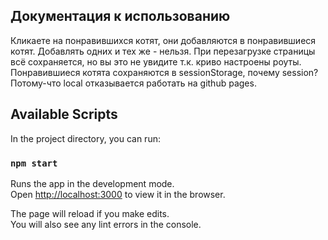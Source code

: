 ## Документация к использованию

Кликаете на понравившихся котят, они добавляются в понравившиеся котят. Добавлять одних и тех же - нельзя.
При перезагрузке страницы всё сохраняется, но вы это не увидите т.к. криво настроены роуты. 
Понравившиеся котята сохраняются в sessionStorage, почему session? Потому-что local отказывается работать
на github pages.  

## Available Scripts

In the project directory, you can run:

### `npm start`

Runs the app in the development mode.\
Open [http://localhost:3000](http://localhost:3000) to view it in the browser.

The page will reload if you make edits.\
You will also see any lint errors in the console.

